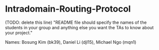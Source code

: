 # Intradomain-Routing-Protocol

(TODO: delete this line) "README file should specify the names of the students in your group and anything else you want the TAs to know about your project."

Names: Bosung Kim (bk39), Daniel Li (djl15), Michael Ngo (mqn1)